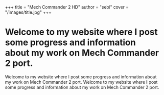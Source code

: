 +++
title = "Mech Commander 2 HD"
author = "sebi"
cover = "/images/title.jpg"
+++

# Welcome to my website where I post some progress and information about my work on Mech Commander 2 port.

Welcome to my website where I post some progress and information about my work on Mech Commander 2 port.  Welcome to my website where I post some progress and information about my work on Mech Commander 2 port.
